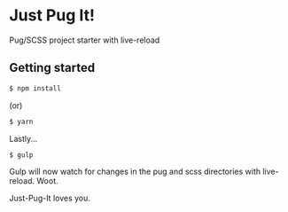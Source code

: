 # Just Pug It!
Pug/SCSS project starter with live-reload

## Getting started

```sh
$ npm install
```
(or)
```sh
$ yarn
```
Lastly...
```sh
$ gulp
```

Gulp will now watch for changes in the pug and scss directories with live-reload. Woot.

Just-Pug-It loves you.

